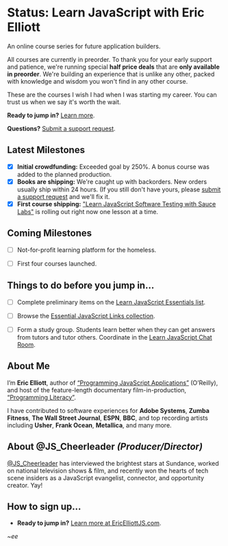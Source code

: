 Status: Learn JavaScript with Eric Elliott 
==========================================

An online course series for future application builders.

All courses are currently in preorder. To thank you for your early support and patience, we're running special **half price deals** that are **only available in preorder**. We're building an experience that is unlike any other, packed with knowledge and wisdom you won't find in any other course.

These are the courses I wish I had when I was starting my career. You can trust us when we say it's worth the wait.

**Ready to jump in?** [Learn more](https://ericelliottjs.com/).

**Questions?** [Submit a support request](https://paralleldrive.zendesk.com/hc/en-us/requests/new).

## Latest Milestones

* [x] **Initial crowdfunding:** Exceeded goal by 250%. A bonus course was added to the planned production.
* [x] **Books are shipping:** We're caught up with backorders. New orders usually ship within 24 hours. (If you still don't have yours, please [submit a support request](https://paralleldrive.zendesk.com/hc/en-us/requests/new) and we'll fix it.
* [x] **First course shipping:** ["Learn JavaScript Software Testing with Sauce Labs"](https://ericelliottjs.com/product/learn-javascript-software-testing-with-sauce-labs/) is rolling out right now one lesson at a time.

## Coming Milestones

* [ ] Not-for-profit learning platform for the homeless.
* [ ] First four courses launched.


## Things to do before you jump in...

* [ ] Complete preliminary items on the [Learn JavaScript Essentials list](https://medium.com/javascript-scene/learn-javascript-b631a4af11f2).
* [ ] Browse the [Essential JavaScript Links collection](https://github.com/ericelliott/essential-javascript-links).
* [ ] Form a study group. Students learn better when they can get answers from tutors and tutor others. Coordinate in the [Learn JavaScript Chat Room](https://gitter.im/learn-javascript-courses/javascript-questions).



## About Me

I’m **Eric Elliott**, author of [“Programming JavaScript Applications”](http://pjabook.com) (O’Reilly), and host of the feature-length documentary film-in-production, [“Programming Literacy”](https://medium.com/javascript-scene/programming-literacy-7bc4ae154b91).

I have contributed to software experiences for **Adobe Systems**, **Zumba Fitness**, **The Wall Street Journal**, **ESPN**, **BBC**, and top recording artists including **Usher**, **Frank Ocean**, **Metallica**, and many more.


## About @JS_Cheerleader *(Producer/Director)*

[@JS_Cheerleader](https://twitter.com/js_cheerleader) has interviewed the brightest stars at Sundance, worked on national television shows & film, and recently won the hearts of tech scene insiders as a JavaScript evangelist, connector, and opportunity creator. Yay!


## How to sign up...

* **Ready to jump in?** [Learn more at EricElliottJS.com](https://ericelliottjs.com/).

*~ee*
